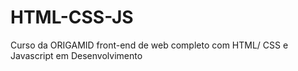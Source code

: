 # HTML-CSS-JS
 Curso da ORIGAMID front-end de web completo com HTML/ CSS e Javascript em Desenvolvimento
